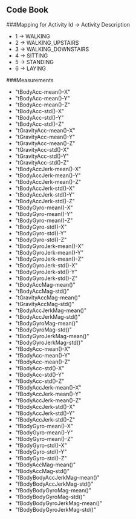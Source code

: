 
## Code Book

###Mapping for Activity Id -> Activity Description
* 1 -> WALKING
* 2 -> WALKING_UPSTAIRS
* 3 -> WALKING_DOWNSTAIRS
* 4 -> SITTING
* 5 -> STANDING
* 6 -> LAYING

###Measurements

* "tBodyAcc-mean()-X"           
* "tBodyAcc-mean()-Y" 
* "tBodyAcc-mean()-Z"          
* "tBodyAcc-std()-X"            
* "tBodyAcc-std()-Y"            
* "tBodyAcc-std()-Z"           
* "tGravityAcc-mean()-X"       
* "tGravityAcc-mean()-Y"        
* "tGravityAcc-mean()-Z"       
* "tGravityAcc-std()-X"         
* "tGravityAcc-std()-Y"         
* "tGravityAcc-std()-Z"        
* "tBodyAccJerk-mean()-X"    
* "tBodyAccJerk-mean()-Y"       
* "tBodyAccJerk-mean()-Z"      
* "tBodyAccJerk-std()-X"        
* "tBodyAccJerk-std()-Y"        
* "tBodyAccJerk-std()-Z"       
* "tBodyGyro-mean()-X"          
* "tBodyGyro-mean()-Y"          
* "tBodyGyro-mean()-Z"         
* "tBodyGyro-std()-X"           
* "tBodyGyro-std()-Y"           
* "tBodyGyro-std()-Z"          
* "tBodyGyroJerk-mean()-X"      
* "tBodyGyroJerk-mean()-Y"     
* "tBodyGyroJerk-mean()-Z"     
* "tBodyGyroJerk-std()-X"       
* "tBodyGyroJerk-std()-Y"       
* "tBodyGyroJerk-std()-Z"      
* "tBodyAccMag-mean()"          
* "tBodyAccMag-std()"           
* "tGravityAccMag-mean()"      
* "tGravityAccMag-std()"        
* "tBodyAccJerkMag-mean()"     
* "tBodyAccJerkMag-std()"      
* "tBodyGyroMag-mean()"        
* "tBodyGyroMag-std()"          
* "tBodyGyroJerkMag-mean()"    
* "tBodyGyroJerkMag-std()"      
* "fBodyAcc-mean()-X"           
* "fBodyAcc-mean()-Y"          
* "fBodyAcc-mean()-Z"           
* "fBodyAcc-std()-X"            
* "fBodyAcc-std()-Y"           
* "fBodyAcc-std()-Z"            
* "fBodyAccJerk-mean()-X"       
* "fBodyAccJerk-mean()-Y"      
* "fBodyAccJerk-mean()-Z"       
* "fBodyAccJerk-std()-X"        
* "fBodyAccJerk-std()-Y"       
* "fBodyAccJerk-std()-Z"        
* "fBodyGyro-mean()-X"          
* "fBodyGyro-mean()-Y"         
* "fBodyGyro-mean()-Z"          
* "fBodyGyro-std()-X"           
* "fBodyGyro-std()-Y"          
* "fBodyGyro-std()-Z"          
* "fBodyAccMag-mean()"          
* "fBodyAccMag-std()"          
* "fBodyBodyAccJerkMag-mean()"  
* "fBodyBodyAccJerkMag-std()"   
* "fBodyBodyGyroMag-mean()"    
* "fBodyBodyGyroMag-std()"      
* "fBodyBodyGyroJerkMag-mean()"  
* "fBodyBodyGyroJerkMag-std()" 
